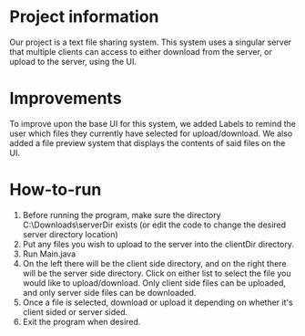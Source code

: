# Project information

Our project is a text file sharing system. This system uses a singular server that multiple clients can access to either download from the server, or upload to the server, using the UI.


# Improvements

To improve upon the base UI for this system, we added Labels to remind the user which files they currently have selected for upload/download. We also added a file preview system that displays the contents of said files on the UI.

# How-to-run

1. Before running the program, make sure the directory C:\Downloads\serverDir exists (or edit the code to change the desired server directory location)
2. Put any files you wish to upload to the server into the clientDir directory.
3. Run Main.java
4. On the left there will be the client side directory, and on the right there will be the server side directory. Click on either list to select the file you would like to upload/download. Only client side files can be uploaded, and only server side files can be downloaded.
5. Once a file is selected, download or upload it depending on whether it's client sided or server sided.
6. Exit the program when desired.

